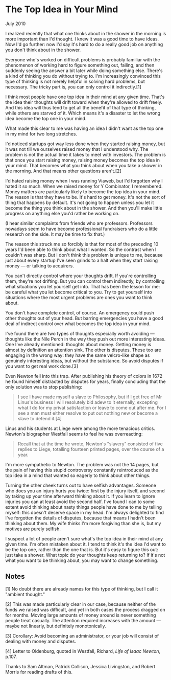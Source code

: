 # The Top Idea in Your Mind

July 2010

I realized recently that what one thinks about in the shower in the morning is more important than I'd thought. I knew it was a good time to have ideas. Now I'd go further: now I'd say it's hard to do a really good job on anything you don't think about in the shower.

Everyone who's worked on difficult problems is probably familiar with the phenomenon of working hard to figure something out, failing, and then suddenly seeing the answer a bit later while doing something else. There's a kind of thinking you do without trying to. I'm increasingly convinced this type of thinking is not merely helpful in solving hard problems, but necessary. The tricky part is, you can only control it indirectly.[1]

I think most people have one top idea in their mind at any given time. That's the idea their thoughts will drift toward when they're allowed to drift freely. And this idea will thus tend to get all the benefit of that type of thinking, while others are starved of it. Which means it's a disaster to let the wrong idea become the top one in your mind.

What made this clear to me was having an idea I didn't want as the top one in my mind for two long stretches.

I'd noticed startups got way less done when they started raising money, but it was not till we ourselves raised money that I understood why. The problem is not the actual time it takes to meet with investors. The problem is that once you start raising money, raising money becomes the top idea in your mind. That becomes what you think about when you take a shower in the morning. And that means other questions aren't.[2]

I'd hated raising money when I was running Viaweb, but I'd forgotten why I hated it so much. When we raised money for Y Combinator, I remembered. Money matters are particularly likely to become the top idea in your mind. The reason is that they have to be. It's hard to get money. It's not the sort of thing that happens by default. It's not going to happen unless you let it become the thing you think about in the shower. And then you'll make little progress on anything else you'd rather be working on.

(I hear similar complaints from friends who are professors. Professors nowadays seem to have become professional fundraisers who do a little research on the side. It may be time to fix that.)

The reason this struck me so forcibly is that for most of the preceding 10 years I'd been able to think about what I wanted. So the contrast when I couldn't was sharp. But I don't think this problem is unique to me, because just about every startup I've seen grinds to a halt when they start raising money — or talking to acquirers.

You can't directly control where your thoughts drift. If you're controlling them, they're not drifting. But you can control them indirectly, by controlling what situations you let yourself get into. That has been the lesson for me: be careful what you let become critical to you. Try to get yourself into situations where the most urgent problems are ones you want to think about.

You don't have complete control, of course. An emergency could push other thoughts out of your head. But barring emergencies you have a good deal of indirect control over what becomes the top idea in your mind.

I've found there are two types of thoughts especially worth avoiding — thoughts like the Nile Perch in the way they push out more interesting ideas. One I've already mentioned: thoughts about money. Getting money is almost by definition an attention sink. The other is disputes. These too are engaging in the wrong way: they have the same velcro-like shape as genuinely interesting ideas, but without the substance. So avoid disputes if you want to get real work done.[3]

Even Newton fell into this trap. After publishing his theory of colors in 1672 he found himself distracted by disputes for years, finally concluding that the only solution was to stop publishing:

> I see I have made myself a slave to Philosophy, but if I get free of Mr Linus's business I will resolutely bid adew to it eternally, excepting what I do for my privat satisfaction or leave to come out after me. For I see a man must either resolve to put out nothing new or become a slave to defend it.[4]

Linus and his students at Liege were among the more tenacious critics. Newton's biographer Westfall seems to feel he was overreacting:

> Recall that at the time he wrote, Newton's "slavery" consisted of five replies to Liege, totalling fourteen printed pages, over the course of a year.

I'm more sympathetic to Newton. The problem was not the 14 pages, but the pain of having this stupid controversy constantly reintroduced as the top idea in a mind that wanted so eagerly to think about other things.

Turning the other cheek turns out to have selfish advantages. Someone who does you an injury hurts you twice: first by the injury itself, and second by taking up your time afterward thinking about it. If you learn to ignore injuries you can at least avoid the second half. I've found I can to some extent avoid thinking about nasty things people have done to me by telling myself: this doesn't deserve space in my head. I'm always delighted to find I've forgotten the details of disputes, because that means I hadn't been thinking about them. My wife thinks I'm more forgiving than she is, but my motives are purely selfish.

I suspect a lot of people aren't sure what's the top idea in their mind at any given time. I'm often mistaken about it. I tend to think it's the idea I'd want to be the top one, rather than the one that is. But it's easy to figure this out: just take a shower. What topic do your thoughts keep returning to? If it's not what you want to be thinking about, you may want to change something.

## Notes

[1] No doubt there are already names for this type of thinking, but I call it "ambient thought."

[2] This was made particularly clear in our case, because neither of the funds we raised was difficult, and yet in both cases the process dragged on for months. Moving large amounts of money around is never something people treat casually. The attention required increases with the amount — maybe not linearly, but definitely monotonically.

[3] Corollary: Avoid becoming an administrator, or your job will consist of dealing with money and disputes.

[4] Letter to Oldenburg, quoted in Westfall, Richard, *Life of Isaac Newton*, p.107.

Thanks to Sam Altman, Patrick Collison, Jessica Livingston, and Robert Morris for reading drafts of this.